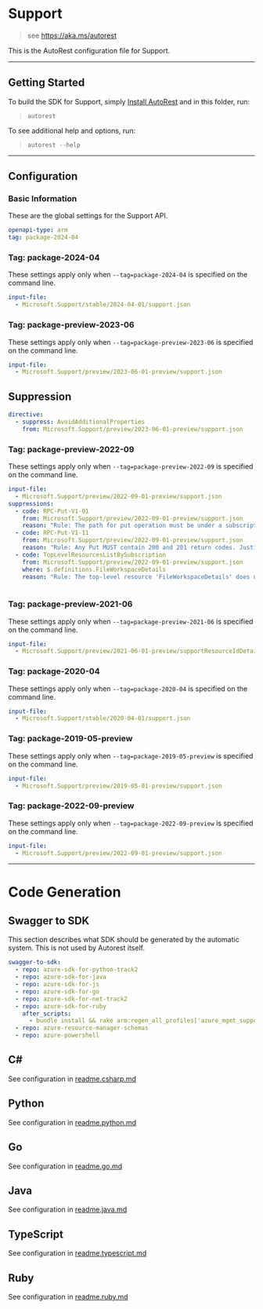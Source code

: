 # Support

> see https://aka.ms/autorest

This is the AutoRest configuration file for Support.

---

## Getting Started

To build the SDK for Support, simply [Install AutoRest](https://aka.ms/autorest/install) and in this folder, run:

> `autorest`

To see additional help and options, run:

> `autorest --help`

---

## Configuration

### Basic Information

These are the global settings for the Support API.

``` yaml
openapi-type: arm
tag: package-2024-04
```


### Tag: package-2024-04

These settings apply only when `--tag=package-2024-04` is specified on the command line.

```yaml $(tag) == 'package-2024-04'
input-file:
  - Microsoft.Support/stable/2024-04-01/support.json
```
### Tag: package-preview-2023-06

These settings apply only when `--tag=package-preview-2023-06` is specified on the command line.

``` yaml $(tag) == 'package-preview-2023-06'
input-file:
  - Microsoft.Support/preview/2023-06-01-preview/support.json
```

## Suppression

``` yaml
directive:
  - suppress: AvoidAdditionalProperties
    from: Microsoft.Support/preview/2023-06-01-preview/support.json
```

### Tag: package-preview-2022-09

These settings apply only when `--tag=package-preview-2022-09` is specified on the command line.

``` yaml $(tag) == 'package-preview-2022-09'
input-file:
  - Microsoft.Support/preview/2022-09-01-preview/support.json
suppressions:
  - code: RPC-Put-V1-01
    from: Microsoft.Support/preview/2022-09-01-preview/support.json
    reason: "Rule: The path for put operation must be under a subscription and resource group. Justification: Suppressing this rule since path for support ticket resource doesn't contain resource group"  
  - code: RPC-Put-V1-11
    from: Microsoft.Support/preview/2022-09-01-preview/support.json
    reason: "Rule: Any Put MUST contain 200 and 201 return codes. Justification: We have similar implementation for previous versions, this would be a breaking change, hence suppressing it"
  - code: TopLevelResourcesListBySubscription
    from: Microsoft.Support/preview/2022-09-01-preview/support.json
    where: $.definitions.FileWorkspaceDetails
    reason: "Rule: The top-level resource 'FileWorkspaceDetails' does not have list by subscription operation, please add it. Justification: We cannot support get list for this resource type"
     
```

### Tag: package-preview-2021-06

These settings apply only when `--tag=package-preview-2021-06` is specified on the command line.

``` yaml $(tag) == 'package-preview-2021-06'
input-file:
  - Microsoft.Support/preview/2021-06-01-preview/supportResourceIdDetails.json
```

### Tag: package-2020-04

These settings apply only when `--tag=package-2020-04` is specified on the command line.

``` yaml $(tag) == 'package-2020-04'
input-file:
  - Microsoft.Support/stable/2020-04-01/support.json
```

### Tag: package-2019-05-preview

These settings apply only when `--tag=package-2019-05-preview` is specified on the command line.

``` yaml $(tag) == 'package-2019-05-preview'
input-file:
  - Microsoft.Support/preview/2019-05-01-preview/support.json
```

### Tag: package-2022-09-preview

These settings apply only when `--tag=package-2022-09-preview` is specified on the command line.

``` yaml $(tag) == 'package-2022-09-preview'
input-file:
  - Microsoft.Support/preview/2022-09-01-preview/support.json
```

---

# Code Generation

## Swagger to SDK

This section describes what SDK should be generated by the automatic system.
This is not used by Autorest itself.

``` yaml $(swagger-to-sdk)
swagger-to-sdk:
  - repo: azure-sdk-for-python-track2
  - repo: azure-sdk-for-java
  - repo: azure-sdk-for-js
  - repo: azure-sdk-for-go
  - repo: azure-sdk-for-net-track2
  - repo: azure-sdk-for-ruby
    after_scripts:
      - bundle install && rake arm:regen_all_profiles['azure_mgmt_support']
  - repo: azure-resource-manager-schemas
  - repo: azure-powershell
```

## C#

See configuration in [readme.csharp.md](./readme.csharp.md)

## Python

See configuration in [readme.python.md](./readme.python.md)

## Go

See configuration in [readme.go.md](./readme.go.md)

## Java

See configuration in [readme.java.md](./readme.java.md)

## TypeScript

See configuration in [readme.typescript.md](./readme.typescript.md)

## Ruby

See configuration in [readme.ruby.md](./readme.ruby.md)
